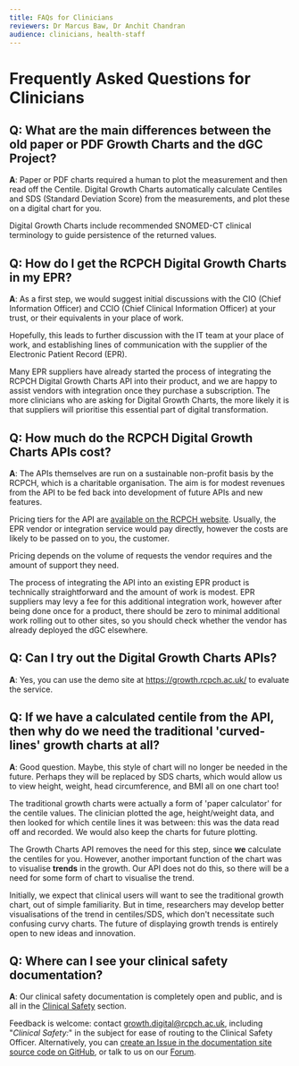 ```yaml
---
title: FAQs for Clinicians
reviewers: Dr Marcus Baw, Dr Anchit Chandran
audience: clinicians, health-staff
---
```


# Frequently Asked Questions for Clinicians

## Q: What are the main differences between the old paper or PDF Growth Charts and the dGC Project?

**A**: Paper or PDF charts required a human to plot the measurement and then read off the Centile. Digital Growth Charts automatically calculate Centiles and SDS (Standard Deviation Score) from the measurements, and plot these on a digital chart for you.

Digital Growth Charts include recommended SNOMED-CT clinical terminology to guide persistence of the returned values.

## Q: How do I get the RCPCH Digital Growth Charts in my EPR?

**A**: As a first step, we would suggest initial discussions with the CIO (Chief Information Officer) and CCIO (Chief Clinical Information Officer) at your trust, or their equivalents in your place of work.

Hopefully, this leads to further discussion with the IT team at your place of work, and establishing lines of communication with the supplier of the Electronic Patient Record (EPR).

Many EPR suppliers have already started the process of integrating the RCPCH Digital Growth Charts API into their product, and we are happy to assist vendors with integration once they purchase a subscription. The more clinicians who are asking for Digital Growth Charts, the more likely it is that suppliers will prioritise this essential part of digital transformation.

## Q: How much do the RCPCH Digital Growth Charts APIs cost?

**A**: The APIs themselves are run on a sustainable non-profit basis by the RCPCH, which is a charitable organisation. The aim is for modest revenues from the API to be fed back into development of future APIs and new features.

Pricing tiers for the API are [available on the RCPCH website](https://www.rcpch.ac.uk/resources/growth-charts/digital/about#subscriptions-and-pricing). Usually, the EPR vendor or integration service would pay directly, however the costs are likely to be passed on to you, the customer.

Pricing depends on the volume of requests the vendor requires and the amount of support they need.

The process of integrating the API into an existing EPR product is technically straightforward and the amount of work is modest. EPR suppliers may levy a fee for this additional integration work, however after being done once for a product, there should be zero to minimal additional work rolling out to other sites, so you should check whether the vendor has already deployed the dGC elsewhere.

## Q: Can I try out the Digital Growth Charts APIs?

**A**: Yes, you can use the demo site at <https://growth.rcpch.ac.uk/> to evaluate the service.

## Q: If we have a calculated centile from the API, then why do we need the traditional 'curved-lines' growth charts at all?

**A**: Good question. Maybe, this style of chart will no longer be needed in the future. Perhaps they will be replaced by SDS charts, which would allow us to view height, weight, head circumference, and BMI all on one chart too!

The traditional growth charts were actually a form of 'paper calculator' for the centile values. The clinician plotted the age, height/weight data, and then looked for which centile lines it was between: this was the data read off and recorded. We would also keep the charts for future plotting.

The Growth Charts API removes the need for this step, since **we** calculate the centiles for you. However, another important function of the chart was to visualise **trends** in the growth. Our API does not do this, so there will be a need for some form of chart to visualise the trend.

Initially, we expect that clinical users will want to see the traditional growth chart, out of simple familiarity. But in time, researchers may develop better visualisations of the trend in centiles/SDS, which don't necessitate such confusing curvy charts. The future of displaying growth trends is entirely open to new ideas and innovation.

## Q: Where can I see your clinical safety documentation?

**A**: Our clinical safety documentation is completely open and public, and is all in the [Clinical Safety](../safety/overview.md) section.

Feedback is welcome: contact [growth.digital@rcpch.ac.uk](mailto:growth.digital@rcpch.ac.uk), including "*Clinical Safety:*" in the subject for ease of routing to the Clinical Safety Officer. Alternatively, you can [create an Issue in the documentation site source code on GitHub](https://github.com/rcpch/digital-growth-charts-documentation/issues), or talk to us on our [Forum](https://forum.rcpch.tech).
